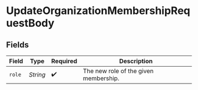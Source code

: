 # UpdateOrganizationMembershipRequestBody


## Fields

| Field                                 | Type                                  | Required                              | Description                           |
| ------------------------------------- | ------------------------------------- | ------------------------------------- | ------------------------------------- |
| `role`                                | *String*                              | :heavy_check_mark:                    | The new role of the given membership. |